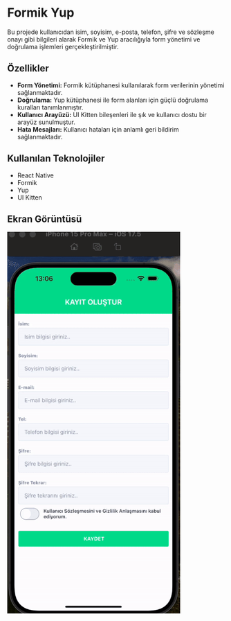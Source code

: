 # Formik Yup

Bu projede kullanıcıdan isim, soyisim, e-posta, telefon, şifre ve sözleşme onayı gibi bilgileri alarak Formik ve Yup aracılığıyla form yönetimi ve doğrulama işlemleri gerçekleştirilmiştir.

## Özellikler

- **Form Yönetimi:** Formik kütüphanesi kullanılarak form verilerinin yönetimi sağlanmaktadır.
- **Doğrulama:** Yup kütüphanesi ile form alanları için güçlü doğrulama kuralları tanımlanmıştır.
- **Kullanıcı Arayüzü:** UI Kitten bileşenleri ile şık ve kullanıcı dostu bir arayüz sunulmuştur.
- **Hata Mesajları:** Kullanıcı hataları için anlamlı geri bildirim sağlanmaktadır.

## Kullanılan Teknolojiler

- React Native
- Formik
- Yup
- UI Kitten

## Ekran Görüntüsü

![](./assets/FormikYup.gif)
